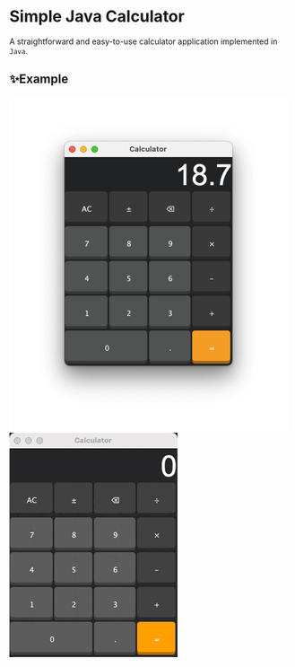 # Simple Java Calculator
A straightforward and easy-to-use calculator application implemented in ```Java```.
## ✨Example
![Calculator Screenshot](images/calculator-screenshot.png)
![Calculator Screenrecord](images/calculator.gif)
